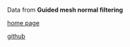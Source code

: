 Data from
**Guided mesh normal filtering**

[home page](http://staff.ustc.edu.cn/~juyong/GuidedFilter.html)

[github](https://github.com/bldeng/GuidedDenoising)